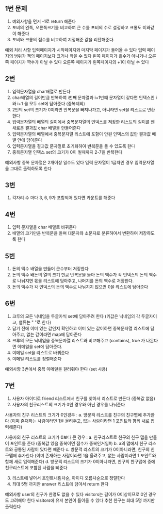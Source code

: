 
## 1번 문제
1. 예외사항을 먼저 -1로 return 해준다
2. 포비의 왼쪽, 오른쪽크기를 비교하여 큰 수를 포비의 수로 설정하고 크롱도 이와같이 해준다
3. 포비와 크롱의 점수를 비교하여 지정해준 값을 리턴해준다.

예외 처리 사항 
입력페이지가 시작페이지와 마지막 페이지가 들어올 수 있다
입력 페이지의 범위가 책의 페이지보다 크거나 작을 수 있다
왼쪽 페이지가 홀수가 아니거나 오른쪽 페이지가 짝수가 아닐 수 있다
오른쪽 페이지가 왼쪽페이지의 +1이 아닐 수 있다


## 2번 
1. 입력문자열을 char배열로 만든다
2. char배열의 길이만큼 반복하여 i번째 문자열과 i+1번째 문자열이 같다면 인덱스인 i와 i+1 을 모두 set에 담아준다 (중복제외)
3. 2번의 set의 크기가 0이라면 반복문을 빠져나가고, 아니라면 set을 리스트로 변환한다
4. 입력문자열의 배열의 길이에서 중복문자열의 인덱스를 저장한 리스트의 길이를 뺀 새로운 결과값 char 배열을 만들어준다
5. 입력문자열의 배열에서 중복문자열 리스트에 포함이 안된 인덱스의 값만 결과값 배열 안에 담아준다
6. 입력문자열을 결과값 문자열로 초기화하여 반복문을 돌 수 있도록 한다
7. 중복문자열 인덱스 set의 크기가 0이 될때까지 2-7을 반복한다

예외사항 
중복 문자열은 2개이상 일수도 있다
입력 문자열이 1글자인 경우 입력문자열을 그대로 출력하도록 한다


## 3번
1. 각자리 수 마다 3, 6, 9가 포함되어 있다면 카운트를 해준다


## 4번
1. 입력 문자열을 char 배열로 바꿔준다
2. 배열의 크기만큼 반복문을 돌며 대문자와 소문자로 분류하여서 변환하여 저장하도록 한다


## 5번
1. 돈의 액수 배열을 만들어 큰수부터 저장한다
2. 돈의 액수 배돈의 열의 크기 만큼 반복문을 돌아 돈의 액수가 각 인덱스의 돈의 액수로 나눠지면 몫을 리스트에 담아주고, 나머지를 돈의 액수로 저장한다.
3. 돈의 액수가 각 인덱스의 돈의 액수로 나눠지지 않으면 0을 리스트에 담아준다


## 6번
1. 크루의 모든 닉네임을 두글자씩 set에 담아주려 한다 (키값은 닉네임의 각 두글자이고, 밸류는 " "로 한다)
2. 담기 전에 이미 있는 값인지 확인하고 이미 있는 값이하면 중복문자열 리스트에 담아주고, 없는 값이라면 map에 담아준다
3. 크루의 모든 닉네임을 중복문자열 리스트와 비교해주고 (contains), true 가 나온다면 이메일을 set에 담아준다.
4. 이메일 set을 리스트로 바꿔준다
5. 이메일 리스트를 정렬해준다

예외사항
3번에서 중복 이메일을 걸러줘야 한다 (set 사용)


## 7번
1. 사용자 아이디로 friend 리스트에서 친구를 찾아서 리스트로 만든다 (중복값 없음)
2. 사용자의 친구리스트의 크기가 0인 경우와 아닌 경우를 나눠준다

사용자의 친구 리스트의 크기가 0인경우 :
a. 방문객 리스트를 친구의 친구맵에 추가한다 (이미 존재하는 사람이라면 1을 올려주고, 없는 사람이라면 1 포인트와 함께 새로 입력해준다)

사용자의 친구 리스트의 크기가 0보다 큰 경우 :
a. 친구리스트로 친구의 친구 맵을 만들어 포인트를 준다 (중복값 있음 중복이면 점수가 중복인거임!!)
b. a의 맵에서 친구 리스트와 공통된 사람이 있다면 빼준다
c. 방문객 리스트의 크기가 0이아니라면, 친구의 친구맵에 추가한다 (이미 존재하는 사람이라면 1을 올려주고, 없는 사람이라면 1 포인트와 함께 새로 입력해준다)
d. 방문객 리스트의 크기가 0이아니라면, 친구의 친구맵에 중에 친구리스트에 포함된 사람을 뺴준다

3. 리스트에 넣어서 포인트내림차순, 아이디 오름차순으로 정렬한다 
4. 최대 5명 까지만 answer 리스트에 담아서 return 한다

예외사항 
user의 친구가 한명도 없을 수 있다
visitors는 길이가 0이상이므로 0인 경우도 고려해야 한다 
visitors에 유저 본인이 들어올 수 있다
추천 친구는 최대 5명 까지만 출력한다
